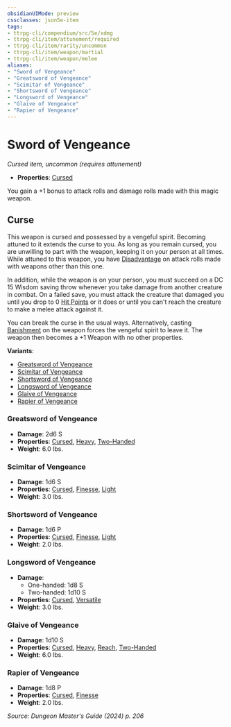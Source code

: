 ```yaml
---
obsidianUIMode: preview
cssclasses: json5e-item
tags:
- ttrpg-cli/compendium/src/5e/xdmg
- ttrpg-cli/item/attunement/required
- ttrpg-cli/item/rarity/uncommon
- ttrpg-cli/item/weapon/martial
- ttrpg-cli/item/weapon/melee
aliases: 
- "Sword of Vengeance"
- "Greatsword of Vengeance"
- "Scimitar of Vengeance"
- "Shortsword of Vengeance"
- "Longsword of Vengeance"
- "Glaive of Vengeance"
- "Rapier of Vengeance"
---
```

# Sword of Vengeance
*Cursed item, uncommon (requires attunement)*  


- **Properties**: [Cursed](3-Mechanics/CLI/rules/item-properties.md#Cursed%20Items)

You gain a +1 bonus to attack rolls and damage rolls made with this magic weapon.

## Curse

This weapon is cursed and possessed by a vengeful spirit. Becoming attuned to it extends the curse to you. As long as you remain cursed, you are unwilling to part with the weapon, keeping it on your person at all times. While attuned to this weapon, you have [Disadvantage](3-Mechanics/CLI/rules/variant-rules/disadvantage-xphb.md) on attack rolls made with weapons other than this one.

In addition, while the weapon is on your person, you must succeed on a DC 15 Wisdom saving throw whenever you take damage from another creature in combat. On a failed save, you must attack the creature that damaged you until you drop to 0 [Hit Points](3-Mechanics/CLI/rules/variant-rules/hit-points-xphb.md) or it does or until you can't reach the creature to make a melee attack against it.

You can break the curse in the usual ways. Alternatively, casting [Banishment](3-Mechanics/CLI/spells/banishment-xphb.md) on the weapon forces the vengeful spirit to leave it. The weapon then becomes a +1 Weapon with no other properties.

**Variants**:
- [Greatsword of Vengeance](#Greatsword%20of%20Vengeance)
- [Scimitar of Vengeance](#Scimitar%20of%20Vengeance)
- [Shortsword of Vengeance](#Shortsword%20of%20Vengeance)
- [Longsword of Vengeance](#Longsword%20of%20Vengeance)
- [Glaive of Vengeance](#Glaive%20of%20Vengeance)
- [Rapier of Vengeance](#Rapier%20of%20Vengeance)

### Greatsword of Vengeance

- **Damage**: 2d6 S
- **Properties**: [Cursed](3-Mechanics/CLI/rules/item-properties.md#Cursed%20Items), [Heavy](3-Mechanics/CLI/rules/item-properties.md#Heavy), [Two-Handed](3-Mechanics/CLI/rules/item-properties.md#Two-Handed)
- **Weight**: 6.0 lbs.

### Scimitar of Vengeance

- **Damage**: 1d6 S
- **Properties**: [Cursed](3-Mechanics/CLI/rules/item-properties.md#Cursed%20Items), [Finesse](3-Mechanics/CLI/rules/item-properties.md#Finesse), [Light](3-Mechanics/CLI/rules/item-properties.md#Light)
- **Weight**: 3.0 lbs.

### Shortsword of Vengeance

- **Damage**: 1d6 P
- **Properties**: [Cursed](3-Mechanics/CLI/rules/item-properties.md#Cursed%20Items), [Finesse](3-Mechanics/CLI/rules/item-properties.md#Finesse), [Light](3-Mechanics/CLI/rules/item-properties.md#Light)
- **Weight**: 2.0 lbs.

### Longsword of Vengeance

- **Damage**:
  - One-handed: 1d8 S
  - Two-handed: 1d10 S
- **Properties**: [Cursed](3-Mechanics/CLI/rules/item-properties.md#Cursed%20Items), [Versatile](3-Mechanics/CLI/rules/item-properties.md#Versatile)
- **Weight**: 3.0 lbs.

### Glaive of Vengeance

- **Damage**: 1d10 S
- **Properties**: [Cursed](3-Mechanics/CLI/rules/item-properties.md#Cursed%20Items), [Heavy](3-Mechanics/CLI/rules/item-properties.md#Heavy), [Reach](3-Mechanics/CLI/rules/item-properties.md#Reach), [Two-Handed](3-Mechanics/CLI/rules/item-properties.md#Two-Handed)
- **Weight**: 6.0 lbs.

### Rapier of Vengeance

- **Damage**: 1d8 P
- **Properties**: [Cursed](3-Mechanics/CLI/rules/item-properties.md#Cursed%20Items), [Finesse](3-Mechanics/CLI/rules/item-properties.md#Finesse)
- **Weight**: 2.0 lbs.


*Source: Dungeon Master's Guide (2024) p. 206*